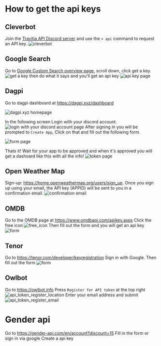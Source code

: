 # How to get the api keys

## Cleverbot

Join the [Travitia API Discord server](https://discord.gg/k496kMS9Z5) and use the `> api` command to request an API key.
![cleverbot](https://i.imgur.com/3ScHaCj.png)

## Google Search

Go to [Google Custom Search overview page](https://developers.google.com/custom-search/v1/overview), scroll down, click get a key.
![get a key](https://mixedanalytics.com/blog/wp-content/uploads/google-search-api-img1.jpg)
then do what it says and you'll get an api key
![api key page](https://i.imgur.com/dOPKksQ.jpg)

## Dagpi

Go to dagpi dashboard at <https://dagpi.xyz/dashboard>

![dagpi.xyz homepage](https://i.imgur.com/lVxfkof.png)

In the following screen Login with your discord account.
![login with your discord account page](https://i.imgur.com/3zy1CMY.png)
After signing in you will be prompted to `Create App`, Click on that and fill out the following form.

![form page](https://i.imgur.com/G7qQDfu.png)

Thats it! Wait for your app to be approved and when it's approved you will get a dashoard like this with all the info!
![token page](https://i.imgur.com/RvBr728.png)

## Open Weather Map

Sign-up: <https://home.openweathermap.org/users/sign_up>.
Once you sign up using your email, the API key (APPID) will be sent to you in a confirmation email.
![confirmation email](https://apipheny.io/wp-content/uploads/2020/04/1-7.jpg)

## OMDB

Go to the OMDB page at <https://www.omdbapi.com/apikey.aspx>
Click the free icon
![free_icon](https://i.imgur.com/pqNUbOf.png)
Then fill out the form and you will get an api key
![form](https://i.imgur.com/WLgkSKN.png)

## Tenor

Go to <https://tenor.com/developer/keyregistration>
Sign in with Google. Then fill out the form
![form](https://i.imgur.com/fxDiprQ.png)

## Owlbot

Go to <https://owlbot.info>
Press `Register for API token` at the top right
![api_token_register_location](https://i.imgur.com/LRifWKs.png)
Enter your email address and submit
![api_token_register_email](https://i.imgur.com/rEWSxWv.png)

# Gender api

Go to <https://gender-api.com/en/account?discount=15>
Fill in the form or sign in via google
Create a api key
